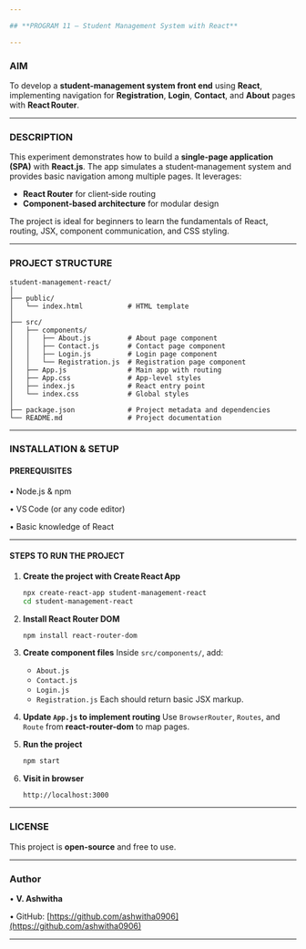 ```yaml
---

## **PROGRAM 11 – Student Management System with React**

---
```


### **AIM**

To develop a **student‑management system front end** using **React**, implementing navigation for **Registration**, **Login**, **Contact**, and **About** pages with **React Router**.

---

### **DESCRIPTION**

This experiment demonstrates how to build a **single‑page application (SPA)** with **React.js**. The app simulates a student‑management system and provides basic navigation among multiple pages. It leverages:

* **React Router** for client‑side routing
* **Component‑based architecture** for modular design

The project is ideal for beginners to learn the fundamentals of React, routing, JSX, component communication, and CSS styling.

---

### **PROJECT STRUCTURE**

```
student-management-react/
│
├── public/
│   └── index.html           # HTML template
│
├── src/
│   ├── components/
│   │   ├── About.js         # About page component
│   │   ├── Contact.js       # Contact page component
│   │   ├── Login.js         # Login page component
│   │   └── Registration.js  # Registration page component
│   ├── App.js               # Main app with routing
│   ├── App.css              # App‑level styles
│   ├── index.js             # React entry point
│   └── index.css            # Global styles
│
├── package.json             # Project metadata and dependencies
└── README.md                # Project documentation
```

---

### **INSTALLATION & SETUP**

#### **PREREQUISITES**

• Node.js & npm

• VS Code (or any code editor)

• Basic knowledge of React

---

#### **STEPS TO RUN THE PROJECT**

1. **Create the project with Create React App**

   ```bash
   npx create-react-app student-management-react
   cd student-management-react
   ```

2. **Install React Router DOM**

   ```bash
   npm install react-router-dom
   ```

3. **Create component files**
   Inside `src/components/`, add:

   * `About.js`
   * `Contact.js`
   * `Login.js`
   * `Registration.js`
     Each should return basic JSX markup.

4. **Update `App.js` to implement routing**
   Use `BrowserRouter`, `Routes`, and `Route` from **react-router-dom** to map pages.

5. **Run the project**

   ```bash
   npm start
   ```

6. **Visit in browser**

   ```
   http://localhost:3000
   ```

---

### **LICENSE**

This project is **open‑source** and free to use.

---

### **Author**

• **V. Ashwitha**

• GitHub: [https://github.com/ashwitha0906](https://github.com/ashwitha0906)

---
